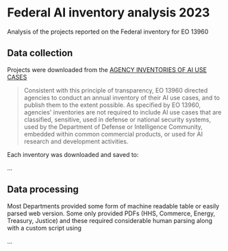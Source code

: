 # Federal AI inventory analysis 2023
Analysis of the projects reported on the Federal inventory for EO 13960

## Data collection

Projects were downloaded from the [AGENCY INVENTORIES OF AI USE CASES](https://www.ai.gov/ai-use-case-inventories/)

> Consistent with this principle of transparency, EO 13960 directed agencies to conduct an annual inventory of their AI use cases, and to publish them to the extent possible. As specified by EO 13960, agencies' inventories are not required to include AI use cases that are classified, sensitive, used in defense or national security systems, used by the Department of Defense or Intelligence Community, embedded within common commercial products, or used for AI research and development activities.

Each inventory was downloaded and saved to:

...

## Data processing

Most Departments provided some form of machine readable table or easily parsed web version. Some only provided PDFs (HHS, Commerce, Energy, Treasury, Justice) and these required considerable human parsing along with a custom script using

...
